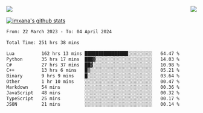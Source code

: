 <p>
  <a href="https://count.getloli.com/"><img src="https://count.getloli.com/get/@xana.readme?theme=moebooru-h"></a>
  <img src="https://weather-icon.journeyad.repl.co/@hangzhou?v=1" align="right">
</p>


<a href="https://github.com/imxana"><img align="center" src="https://github-readme-stats.vercel.app/api?username=imxana&show_icons=true&include_all_commits=true&hide_border=tru&custom_title=imxana%27s%20Github%20Stats" alt="imxana's github stats" /></a> 

<!--START_SECTION:waka-->

```txt
From: 22 March 2023 - To: 04 April 2024

Total Time: 251 hrs 38 mins

Lua          162 hrs 13 mins ████████████████░░░░░░░░░   64.47 %
Python       35 hrs 17 mins  ███▓░░░░░░░░░░░░░░░░░░░░░   14.03 %
C#           27 hrs 37 mins  ██▓░░░░░░░░░░░░░░░░░░░░░░   10.98 %
C++          13 hrs 6 mins   █▒░░░░░░░░░░░░░░░░░░░░░░░   05.21 %
Binary       9 hrs 9 mins    █░░░░░░░░░░░░░░░░░░░░░░░░   03.64 %
Other        1 hr 10 mins    ░░░░░░░░░░░░░░░░░░░░░░░░░   00.47 %
Markdown     54 mins         ░░░░░░░░░░░░░░░░░░░░░░░░░   00.36 %
JavaScript   48 mins         ░░░░░░░░░░░░░░░░░░░░░░░░░   00.32 %
TypeScript   25 mins         ░░░░░░░░░░░░░░░░░░░░░░░░░   00.17 %
JSON         21 mins         ░░░░░░░░░░░░░░░░░░░░░░░░░   00.14 %
```

<!--END_SECTION:waka-->
